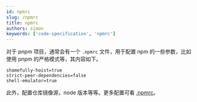 ```yaml
---
id: npmrc
slug: /npmrc
title: npmrc
authors: simon
keywords: ['code-specification', 'npmrc']
---
```


对于 pnpm 项目，通常会有一个 `.npmrc` 文件，用于配置 npm 的一些参数，比如使用 pnpm 的严格模式等，其内容如下。

```properties title='.npmrc'
shamefully-hoist=true
strict-peer-dependencies=false
shell-emulator=true
```

此外，配置仓库镜像源，node 版本等等。更多配置可看 [.npmrc](https://pnpm.io/npmrc)。
